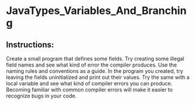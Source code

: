 # JavaTypes_Variables_And_Branching

## Instructions:

 Create a small program that defines some fields. Try creating some illegal field names and see what kind of error the compiler produces. Use the naming rules and conventions as a guide. In the program you created, try leaving the fields uninitialized and print out their values. Try the same with a local variable and see what kind of compiler errors you can produce. Becoming familiar with common compiler errors will make it easier to recognize bugs in your code. 
